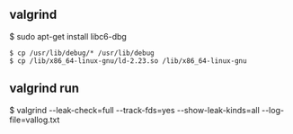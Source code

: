 ## valgrind 
$ sudo apt-get install libc6-dbg
```
$ cp /usr/lib/debug/* /usr/lib/debug
$ cp /lib/x86_64-linux-gnu/ld-2.23.so /lib/x86_64-linux-gnu
```
## valgrind run
$ valgrind --leak-check=full --track-fds=yes --show-leak-kinds=all --log-file=vallog.txt
